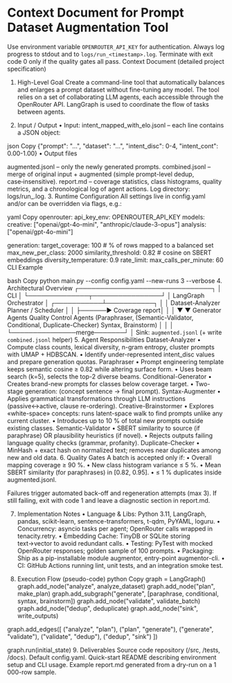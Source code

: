 # Context Document for Prompt Dataset Augmentation Tool
Use environment variable `OPENROUTER_API_KEY` for authentication.
Always log progress to stdout and to `logs/run_<timestamp>.log`.
Terminate with exit code 0 only if the quality gates all pass.
Context Document (detailed project specification)
1. High-Level Goal
Create a command-line tool that automatically balances and enlarges a prompt dataset without fine-tuning any model.
The tool relies on a set of collaborating LLM agents, each accessible through the OpenRouter API. LangGraph is used to coordinate the flow of tasks between agents.

1. Input / Output
• Input: intent_mapped_with_elo.jsonl – each line contains a JSON object:

json
Copy
{"prompt": "...", "dataset": "...", "intent_disc": 0-4, "intent_cont": 0.00-1.00}
• Output files

augmented.jsonl – only the newly generated prompts.
combined.jsonl – merge of original input + augmented (simple prompt-level dedup, case‑insensitive).
report.md – coverage statistics, class histograms, quality metrics, and a chronological log of agent actions.
Log directory: logs/run_<timestamp>.log.
3. Runtime Configuration
All settings live in config.yaml and/or can be overridden via flags, e.g.:

yaml
Copy
openrouter:
  api_key_env: OPENROUTER_API_KEY
  models:
    creative: ["openai/gpt-4o-mini", "anthropic/claude-3-opus"]
    analysis: ["openai/gpt-4o-mini"]

generation:
  target_coverage: 100          # % of rows mapped to a balanced set
  max_new_per_class: 2000
  similarity_threshold: 0.82    # cosine on SBERT embeddings
  diversity_temperature: 0.9
rate_limit:
  max_calls_per_minute: 60
CLI Example

bash
Copy
python main.py --config config.yaml --new-runs 3 --verbose
4. Architectural Overview
┌───────────────────────────────┐
│            CLI                │
└──────────────┬────────────────┘
               │
        LangGraph Orchestrator
               │
   ┌───────────┴───────────┐
   │                       │
Dataset-Analyzer      Planner / Scheduler
   │                       │
   ├──────►  Coverage report│
   │                       │
   ▼                       ▼
Generator Agents      Quality Control Agents
(Paraphraser,           (Semantic-Validator,
 Conditional,            Duplicate-Checker)
 Syntax, Brainstorm)          │
   │                           │
   └───────────────merge───────┘
               │
  Sink: `augmented.jsonl` (+ write `combined.jsonl` helper)
5. Agent Responsibilities
Dataset-Analyzer
• Compute class counts, lexical diversity, n-gram entropy, cluster prompts with UMAP + HDBSCAN.
• Identify under-represented intent_disc values and prepare generation quotas.
Paraphraser
• Prompt engineering template keeps semantic cosine ≥ 0.82 while altering surface form.
• Uses beam search (k=5), selects the top-2 diverse beams.
Conditional-Generator
• Creates brand-new prompts for classes below coverage target.
• Two-stage generation: (concept sentence → final prompt).
Syntax-Augmenter
• Applies grammatical transformations through LLM instructions (passive↔active, clause re-ordering).
Creative-Brainstormer
• Explores «white-space» concepts: runs latent-space walk to find prompts unlike any current cluster.
• Introduces up to 10 % of total new prompts outside existing classes.
Semantic-Validator
• SBERT similarity to source (if paraphrase) OR plausibility heuristics (if novel).
• Rejects outputs failing language quality checks (grammar, profanity).
Duplicate-Checker
• MinHash + exact hash on normalized text; removes near duplicates among new and old data.
6. Quality Gates
A batch is accepted only if:
• Overall mapping coverage ≥ 90 %.
• New class histogram variance ≤ 5 %.
• Mean SBERT similarity (for paraphrases) in [0.82, 0.95].
• ≤ 1 % duplicates inside augmented.jsonl.

Failures trigger automated back-off and regeneration attempts (max 3).
If still failing, exit with code 1 and leave a diagnostic section in report.md.

7. Implementation Notes
• Language & Libs: Python 3.11, LangGraph, pandas, scikit-learn, sentence-transformers, t-qdm, PyYAML, loguru.
• Concurrency: asyncio tasks per agent; OpenRouter calls wrapped in tenacity.retry.
• Embedding Cache: TinyDB or SQLite storing text→vector to avoid redundant calls.
• Testing: PyTest with mocked OpenRouter responses; golden sample of 100 prompts.
• Packaging: Ship as a pip-installable module augmentor, entry-point augmentor-cli.
• CI: GitHub Actions running lint, unit tests, and an integration smoke test.

8. Execution Flow (pseudo-code)
python
Copy
graph = LangGraph()
graph.add_node("analyze", analyze_dataset)
graph.add_node("plan", make_plan)
graph.add_subgraph("generate", [paraphrase, conditional, syntax, brainstorm])
graph.add_node("validate", validate_batch)
graph.add_node("dedup", deduplicate)
graph.add_node("sink", write_outputs)

graph.add_edges([
    ("analyze", "plan"),
    ("plan", "generate"),
    ("generate", "validate"),
    ("validate", "dedup"),
    ("dedup", "sink")
])

graph.run(initial_state)
9. Deliverables
Source code repository (/src, /tests, /docs).
Default config.yaml.
Quick-start README describing environment setup and CLI usage.
Example report.md generated from a dry-run on a 1 000-row sample.